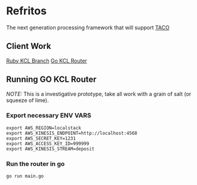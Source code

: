 # Refritos

The next generation processing framework that will support [TACO](https://github.com/sul-dlss-labs/taco)

## Client Work

[Ruby KCL Branch](https://github.com/sul-dlss-labs/refritos/tree/ruby_kcl)
[Go KCL Router](https://github.com/sul-dlss-labs/refritos/tree/go_kcl_routerl)

## Running GO KCL Router

_NOTE:_ This is a investigative prototype, take all work with a grain of salt (or squeeze of lime).

### Export necessary ENV VARS

```shell
export AWS_REGION=localstack
export AWS_KINESIS_ENDPOINT=http://localhost:4568
export AWS_SECRET_KEY=1231
export AWS_ACCESS_KEY_ID=999999
export AWS_KINESIS_STREAM=deposit
```

### Run the router in go

```shell
go run main.go
```